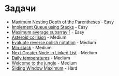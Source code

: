 
# Задачи
- [Maximum Nesting Depth of the Parentheses](https://leetcode.com/problems/maximum-nesting-depth-of-the-parentheses/) - Easy
- [Implement Queue using Stacks](https://leetcode.com/problems/implement-queue-using-stacks/) - Easy
- [Maximum average subarray 1](https://leetcode.com/problems/maximum-average-subarray-i/) - Easy
- [Asteroid collision](https://leetcode.com/problems/asteroid-collision/) - Medium
- [Evaluate reverse polish notation](https://leetcode.com/problems/evaluate-reverse-polish-notation/) - Medium
- [Min stack](https://leetcode.com/problems/min-stack/) - Medium
- [Next Greater Node in Linked List](https://leetcode.com/problems/next-greater-node-in-linked-list/) - Medium
- [Daily temperatures](https://leetcode.com/problems/daily-temperatures/) - Medium
- [Welcome to the jungle](https://www.hackerrank.com/contests/practice-4-sda/challenges/welcome-to-the-jungle) - Medium
- [Sliding Window Maximum](https://leetcode.com/problems/sliding-window-maximum/) - Hard